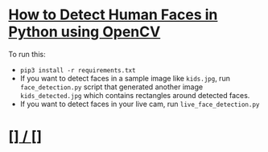 # [How to Detect Human Faces in Python using OpenCV](https://www.thepythoncode.com/article/detect-faces-opencv-python)
To run this:
- `pip3 install -r requirements.txt`
- If you want to detect faces in a sample image like `kids.jpg`, run `face_detection.py` script that generated another image `kids_detected.jpg` which contains rectangles around detected faces.
- If you want to detect faces in your live cam, run `live_face_detection.py`
##
# [[] / []]()